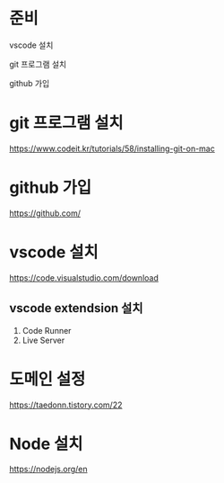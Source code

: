 # 준비

vscode 설치

git 프로그램 설치

github 가입

# git 프로그램 설치

<https://www.codeit.kr/tutorials/58/installing-git-on-mac>

# github 가입

<https://github.com/>

# vscode 설치

<https://code.visualstudio.com/download>

## vscode extendsion 설치


1. Code Runner
2. Live Server

# 도메인 설정

<https://taedonn.tistory.com/22>

# Node 설치

<https://nodejs.org/en>